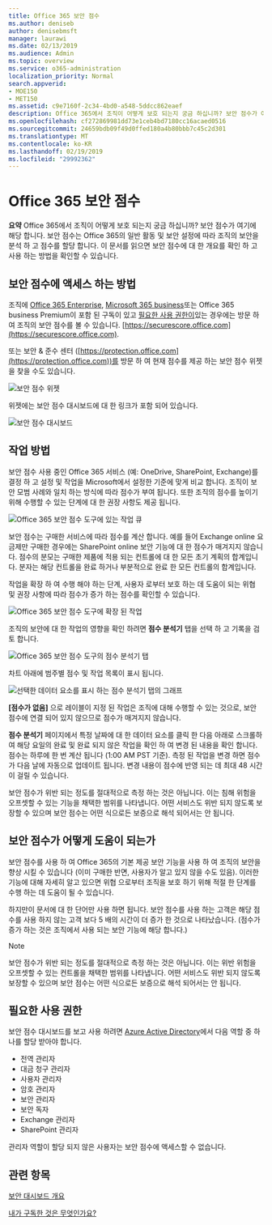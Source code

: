 ```yaml
---
title: Office 365 보안 점수
ms.author: deniseb
author: denisebmsft
manager: laurawi
ms.date: 02/13/2019
ms.audience: Admin
ms.topic: overview
ms.service: o365-administration
localization_priority: Normal
search.appverid:
- MOE150
- MET150
ms.assetid: c9e7160f-2c34-4bd0-a548-5ddcc862eaef
description: Office 365에서 조직이 어떻게 보호 되는지 궁금 하십니까? 보안 점수가 여기에 해당 합니다. 보안 점수는 Office 365의 일반 활동 및 보안 설정에 따라 조직의 보안을 분석 하 고 점수를 할당 합니다.
ms.openlocfilehash: cf272869981dd73e1ceb4bd7180cc16acaed0516
ms.sourcegitcommit: 24659bdb09f49d0ffed180a4b80bbb7c45c2d301
ms.translationtype: MT
ms.contentlocale: ko-KR
ms.lasthandoff: 02/19/2019
ms.locfileid: "29992362"
---
```

# <a name="office-365-secure-score"></a>Office 365 보안 점수

**요약** Office 365에서 조직이 어떻게 보호 되는지 궁금 하십니까? 보안 점수가 여기에 해당 합니다. 보안 점수는 Office 365의 일반 활동 및 보안 설정에 따라 조직의 보안을 분석 하 고 점수를 할당 합니다. 이 문서를 읽으면 보안 점수에 대 한 개요를 확인 하 고 사용 하는 방법을 확인할 수 있습니다.
  
## <a name="how-to-get-to-secure-score"></a>보안 점수에 액세스 하는 방법

조직에 [Office 365 Enterprise](https://docs.microsoft.com/office365/enterprise/), [Microsoft 365 business](https://docs.microsoft.com/microsoft-365/business/)또는 Office 365 business Premium이 포함 된 구독이 있고 [필요한 사용 권한이](#required-permissions)있는 경우에는 방문 하 여 조직의 보안 점수를 볼 수 있습니다. [https://securescore.office.com](https://securescore.office.com). 

또는 보안 & 준수 센터 ([https://protection.office.com](https://protection.office.com))를 방문 하 여 현재 점수를 제공 하는 보안 점수 위젯을 찾을 수도 있습니다.

![보안 점수 위젯](media/SecureScoreWidget-o365.png)

위젯에는 보안 점수 대시보드에 대 한 링크가 포함 되어 있습니다.

![보안 점수 대시보드](media/SecureScore-WelcomeScreen.png)
  
## <a name="how-it-works"></a>작업 방법

보안 점수 사용 중인 Office 365 서비스 (예: OneDrive, SharePoint, Exchange)를 결정 하 고 설정 및 작업을 Microsoft에서 설정한 기준에 맞게 비교 합니다. 조직이 보안 모범 사례와 일치 하는 방식에 따라 점수가 부여 됩니다. 또한 조직의 점수를 높이기 위해 수행할 수 있는 단계에 대 한 권장 사항도 제공 됩니다. 
  
![Office 365 보안 점수 도구에 있는 작업 큐](media/SecureScore-ActionsToTake.png)
  
보안 점수는 구매한 서비스에 따라 점수를 계산 합니다. 예를 들어 Exchange online 요금제만 구매한 경우에는 SharePoint online 보안 기능에 대 한 점수가 매겨지지 않습니다. 점수의 분모는 구매한 제품에 적용 되는 컨트롤에 대 한 모든 초기 계획의 합계입니다. 분자는 해당 컨트롤을 완료 하거나 부분적으로 완료 한 모든 컨트롤의 합계입니다.

작업을 확장 하 여 수행 해야 하는 단계, 사용자 로부터 보호 하는 데 도움이 되는 위협 및 권장 사항에 따라 점수가 증가 하는 점수를 확인할 수 있습니다.
  
![Office 365 보안 점수 도구에 확장 된 작업](media/SecureScore-DetailedActionToTake.png)
  
조직의 보안에 대 한 작업의 영향을 확인 하려면 **점수 분석기** 탭을 선택 하 고 기록을 검토 합니다. 
  
![Office 365 보안 점수 도구의 점수 분석기 탭](media/SecureScore-ScoreAnalyzer-7days.png)
  
차트 아래에 범주별 점수 및 작업 목록이 표시 됩니다. 
  
![선택한 데이터 요소를 표시 하는 점수 분석기 탭의 그래프](media/SecureScore-Analyzer-breakdownbelowchart.png)
 
**[점수가 없음]** 으로 레이블이 지정 된 작업은 조직에 대해 수행할 수 있는 것으로, 보안 점수에 연결 되어 있지 않으므로 점수가 매겨지지 않습니다.  

**점수 분석기** 페이지에서 특정 날짜에 대 한 데이터 요소를 클릭 한 다음 아래로 스크롤하여 해당 요일의 완료 및 완료 되지 않은 작업을 확인 하 여 변경 된 내용을 확인 합니다. 점수는 하루에 한 번 계산 됩니다 (1:00 AM PST 기준). 측정 된 작업을 변경 하면 점수가 다음 날에 자동으로 업데이트 됩니다. 변경 내용이 점수에 반영 되는 데 최대 48 시간이 걸릴 수 있습니다.

보안 점수가 위반 되는 정도를 절대적으로 측정 하는 것은 아닙니다. 이는 침해 위험을 오프셋할 수 있는 기능을 채택한 범위를 나타냅니다. 어떤 서비스도 위반 되지 않도록 보장할 수 있으며 보안 점수는 어떤 식으로든 보증으로 해석 되어서는 안 됩니다.
 
## <a name="how-secure-score-helps"></a>보안 점수가 어떻게 도움이 되는가

보안 점수를 사용 하 여 Office 365의 기본 제공 보안 기능을 사용 하 여 조직의 보안을 향상 시킬 수 있습니다 (이미 구매한 반면, 사용자가 알고 있지 않을 수도 있음). 이러한 기능에 대해 자세히 알고 있으면 위협 으로부터 조직을 보호 하기 위해 적절 한 단계를 수행 하는 데 도움이 될 수 있습니다.
  
하지만이 문서에 대 한 단어만 사용 하면 됩니다. 보안 점수를 사용 하는 고객은 해당 점수를 사용 하지 않는 고객 보다 5 배의 시간이 더 증가 한 것으로 나타났습니다. (점수가 증가 하는 것은 조직에서 사용 되는 보안 기능에 해당 합니다.)
  
> [!NOTE]
> 보안 점수가 위반 되는 정도를 절대적으로 측정 하는 것은 아닙니다. 이는 위반 위험을 오프셋할 수 있는 컨트롤을 채택한 범위를 나타냅니다. 어떤 서비스도 위반 되지 않도록 보장할 수 있으며 보안 점수는 어떤 식으로든 보증으로 해석 되어서는 안 됩니다. 
  
## <a name="required-permissions"></a>필요한 사용 권한

보안 점수 대시보드를 보고 사용 하려면 [Azure Active Directory](https://docs.microsoft.com/azure/active-directory/users-groups-roles/directory-assign-admin-roles#available-roles)에서 다음 역할 중 하나를 할당 받아야 합니다.
- 전역 관리자
- 대금 청구 관리자
- 사용자 관리자
- 암호 관리자
- 보안 관리자
- 보안 독자
- Exchange 관리자
- SharePoint 관리자

 관리자 역할이 할당 되지 않은 사용자는 보안 점수에 액세스할 수 없습니다.

## <a name="related-topics"></a>관련 항목

[보안 대시보드 개요](security-dashboard.md)

[내가 구독한 것은 무엇인가요?](https://docs.microsoft.com/office365/admin/admin-overview/what-subscription-do-i-have?view=o365-worldwide)
